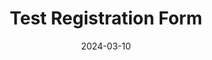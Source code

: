 ---
title: "Test Registration Form"
description: "POC for a login form with validations and corresponding unit tests"
date: 2024-03-10
layout: layout.html
tags: [projects]
link: "https://github.com/DomenicoSacco94/test-registration-form"
---